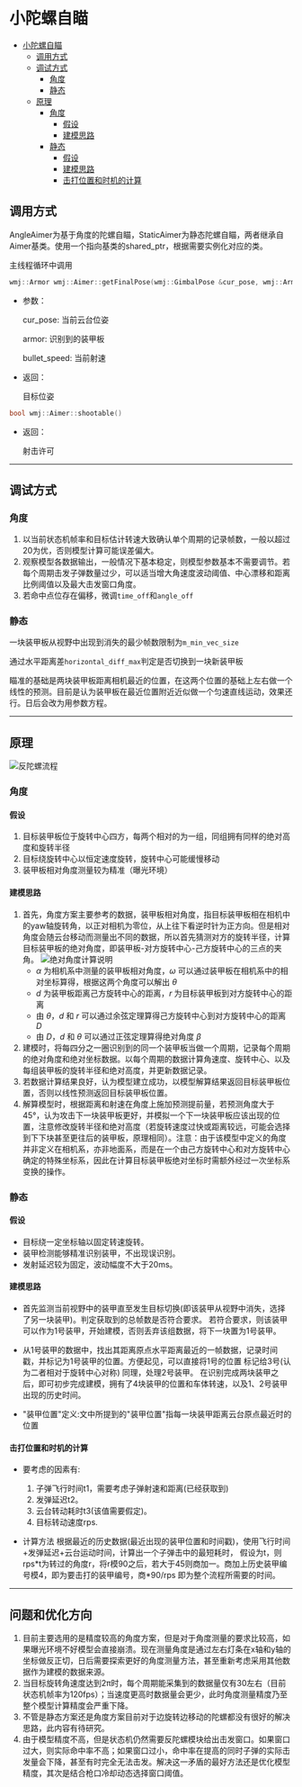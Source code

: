 # 小陀螺自瞄

<!-- TOC -->

- [小陀螺自瞄](#%E5%B0%8F%E9%99%80%E8%9E%BA%E8%87%AA%E7%9E%84)
    - [调用方式](#%E8%B0%83%E7%94%A8%E6%96%B9%E5%BC%8F)
    - [调试方式](#%E8%B0%83%E8%AF%95%E6%96%B9%E5%BC%8F)
        - [角度](#%E8%A7%92%E5%BA%A6)
        - [静态](#%E9%9D%99%E6%80%81)
    - [原理](#%E5%8E%9F%E7%90%86)
        - [角度](#%E8%A7%92%E5%BA%A6)
            - [假设](#%E5%81%87%E8%AE%BE)
            - [建模思路](#%E5%BB%BA%E6%A8%A1%E6%80%9D%E8%B7%AF)
        - [静态](#%E9%9D%99%E6%80%81)
            - [假设](#%E5%81%87%E8%AE%BE)
            - [建模思路](#%E5%BB%BA%E6%A8%A1%E6%80%9D%E8%B7%AF)
            - [击打位置和时机的计算](#%E5%87%BB%E6%89%93%E4%BD%8D%E7%BD%AE%E5%92%8C%E6%97%B6%E6%9C%BA%E7%9A%84%E8%AE%A1%E7%AE%97)

<!-- /TOC -->

## 调用方式

AngleAimer为基于角度的陀螺自瞄，StaticAimer为静态陀螺自瞄，两者继承自Aimer基类。使用一个指向基类的shared_ptr，根据需要实例化对应的类。

主线程循环中调用

```c++
wmj::Armor wmj::Aimer::getFinalPose(wmj::GimbalPose &cur_pose, wmj::Armor &armor, float bullet_speed)
```

- 参数：

  cur_pose: 当前云台位姿

  armor: 识别到的装甲板

  bullet_speed: 当前射速

- 返回：

  目标位姿

```c++
bool wmj::Aimer::shootable()
```

- 返回：

  射击许可

---

## 调试方式

### 角度

1. 以当前状态机帧率和目标估计转速大致确认单个周期的记录帧数，一般以超过20为优，否则模型计算可能误差偏大。
2. 观察模型各数据输出，一般情况下基本稳定，则模型参数基本不需要调节。若每个周期击发子弹数量过少，可以适当增大角速度波动阈值、中心漂移和距离比例阈值以及最大击发窗口角度。
3. 若命中点位存在偏移，微调`time_off`和`angle_off`

### 静态

一块装甲板从视野中出现到消失的最少帧数限制为`m_min_vec_size`

通过水平距离差`horizontal_diff_max`判定是否切换到一块新装甲板

瞄准的基础是两块装甲板距离相机最近的位置，在这两个位置的基础上左右做一个线性的预测。目前是认为装甲板在最近位置附近近似做一个匀速直线运动，效果还行。日后会改为用参数方程。

---

## 原理

![反陀螺流程](./TopAimer.png)

### 角度

#### 假设

1. 目标装甲板位于旋转中心四方，每两个相对的为一组，同组拥有同样的绝对高度和旋转半径
2. 目标绕旋转中心以恒定速度旋转，旋转中心可能缓慢移动
3. 装甲板相对角度测量较为精准（曝光环境）

#### 建模思路

1. 首先，角度方案主要参考的数据，装甲板相对角度，指目标装甲板相在相机中的yaw轴旋转角，以正对相机为零位，从上往下看逆时针为正方向。但是相对角度会随云台移动而测量出不同的数据，所以首先猜测对方的旋转半径，计算目标装甲板的绝对角度，即装甲板-对方旋转中心-己方旋转中心的三点的夹角。
   ![绝对角度计算说明](./angle.jpg)
   - $\alpha$ 为相机系中测量的装甲板相对角度，$\omega$ 可以通过装甲板在相机系中的相对坐标算得，根据这两个角度可以解出 $\theta$
   - $d$ 为装甲板距离己方旋转中心的距离，$r$ 为目标装甲板到对方旋转中心的距离
   - 由 $\theta$，$d$ 和 $r$ 可以通过余弦定理算得己方旋转中心到对方旋转中心的距离 $D$
   - 由 $D$，$d$ 和 $\theta$ 可以通过正弦定理算得绝对角度 $\beta$
2. 建模时，将每四分之一圈识别到的同一个装甲板当做一个周期，记录每个周期的绝对角度和绝对坐标数据。以每个周期的数据计算角速度、旋转中心、以及每组装甲板的旋转半径和绝对高度，并更新数据记录。
3. 若数据计算结果良好，认为模型建立成功，以模型解算结果返回目标装甲板位置，否则以线性预测返回目标装甲板位置。
4. 解算模型时，根据距离和射速在角度上施加预测提前量，若预测角度大于45°，认为攻击下一块装甲板更好，并模拟一个下一块装甲板应该出现的位置，注意修改旋转半径和绝对高度（若旋转速度过快或距离较远，可能会选择到下下块甚至更往后的装甲板，原理相同）。注意：由于该模型中定义的角度并非定义在相机系，亦非地面系，而是在一个由己方旋转中心和对方旋转中心确定的特殊坐标系，因此在计算目标装甲板绝对坐标时需额外经过一次坐标系变换的操作。

### 静态

#### 假设

- 目标绕一定坐标轴以固定转速旋转。
- 装甲检测能够精准识别装甲，不出现误识别。
- 发射延迟较为固定，波动幅度不大于20ms。

#### 建模思路

- 首先监测当前视野中的装甲直至发生目标切换(即该装甲从视野中消失，选择了另一块装甲)。判定获取到的总帧数是否符合要求。
  若符合要求，则该装甲可以作为1号装甲，开始建模，否则丢弃该组数据，将下一块置为1号装甲。

- 从1号装甲的数据中，找出其距离原点水平距离最近的一帧数据，记录时间戳，并标记为1号装甲的位置。方便起见，可以直接将1号的位置
  标记给3号(认为二者相对于旋转中心对称)
  同理，处理2号装甲。
  在识别完成两块装甲之后，即可初步完成建模，拥有了4块装甲的位置和车体转速，以及1、2号装甲出现的历史时间。

- "装甲位置"定义:文中所提到的"装甲位置"指每一块装甲距离云台原点最近时的位置

#### 击打位置和时机的计算

- 要考虑的因素有:
  1. 子弹飞行时间t1，需要考虑子弹射速和距离(已经获取到)
  2. 发弹延迟t2。
  3. 云台转动耗时t3(该值需要假定)。
  4. 目标转动速度rps.

- 计算方法
  根据最近的历史数据(最近出现的装甲位置和时间戳)，使用飞行时间+发弹延迟+云台运动时间，计算出一个子弹击中的最短耗时，
  假设为t，则rps\*t为转过的角度r，将r模90之后，若大于45则商加一。商加上历史装甲编号模4，即为要击打的装甲编号，商\*90/rps
  即为整个流程所需要的时间。

---

## 问题和优化方向

1. 目前主要选用的是精度较高的角度方案，但是对于角度测量的要求比较高，如果曝光环境不好模型会直接崩溃。现在测量角度是通过左右灯条在x轴和y轴的坐标做反正切，日后需要探索更好的角度测量方法，甚至重新考虑采用其他数据作为建模的数据来源。
2. 当目标旋转角速度达到2π时，每个周期能采集到的数据量仅有30左右（目前状态机帧率为120fps）；当速度更高时数据量会更少，此时角度测量精度乃至整个模型计算精度会严重下降。
3. 不管是静态方案还是角度方案目前对于边旋转边移动的陀螺都没有很好的解决思路，此内容有待研究。
4. 由于模型精度不高，但是状态机仍然需要反陀螺模块给出击发窗口。如果窗口过大，则实际命中率不高；如果窗口过小，命中率在提高的同时子弹的实际击发量会下降，甚至有时完全无法击发。解决这一矛盾的最好方法还是优化模型精度，其次是结合枪口冷却动态选择窗口阈值。